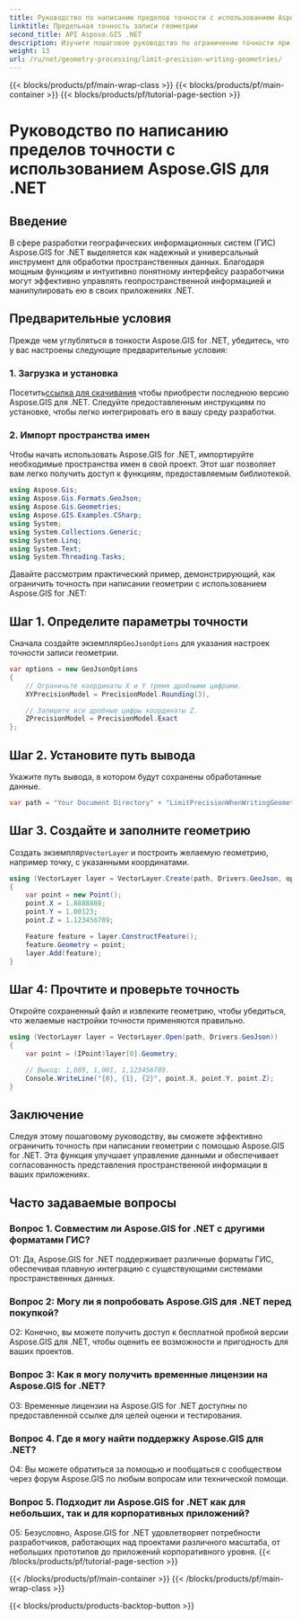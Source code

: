 ```yaml
---
title: Руководство по написанию пределов точности с использованием Aspose.GIS для .NET
linktitle: Предельная точность записи геометрии
second_title: API Aspose.GIS .NET
description: Изучите пошаговое руководство по ограничению точности при написании геометрии с помощью Aspose.GIS для .NET. Улучшите управление пространственными данными без особых усилий.
weight: 13
url: /ru/net/geometry-processing/limit-precision-writing-geometries/
---
```


{{< blocks/products/pf/main-wrap-class >}}
{{< blocks/products/pf/main-container >}}
{{< blocks/products/pf/tutorial-page-section >}}

# Руководство по написанию пределов точности с использованием Aspose.GIS для .NET

## Введение

В сфере разработки географических информационных систем (ГИС) Aspose.GIS for .NET выделяется как надежный и универсальный инструмент для обработки пространственных данных. Благодаря мощным функциям и интуитивно понятному интерфейсу разработчики могут эффективно управлять геопространственной информацией и манипулировать ею в своих приложениях .NET.

## Предварительные условия

Прежде чем углубляться в тонкости Aspose.GIS for .NET, убедитесь, что у вас настроены следующие предварительные условия:

### 1. Загрузка и установка

 Посетить[ссылка для скачивания](https://releases.aspose.com/gis/net/) чтобы приобрести последнюю версию Aspose.GIS для .NET. Следуйте предоставленным инструкциям по установке, чтобы легко интегрировать его в вашу среду разработки.

### 2. Импорт пространства имен

Чтобы начать использовать Aspose.GIS for .NET, импортируйте необходимые пространства имен в свой проект. Этот шаг позволяет вам легко получить доступ к функциям, предоставляемым библиотекой.

```csharp
using Aspose.Gis;
using Aspose.Gis.Formats.GeoJson;
using Aspose.Gis.Geometries;
using Aspose.GIS.Examples.CSharp;
using System;
using System.Collections.Generic;
using System.Linq;
using System.Text;
using System.Threading.Tasks;
```

Давайте рассмотрим практический пример, демонстрирующий, как ограничить точность при написании геометрии с использованием Aspose.GIS for .NET:

## Шаг 1. Определите параметры точности

 Сначала создайте экземпляр`GeoJsonOptions` для указания настроек точности записи геометрии.

```csharp
var options = new GeoJsonOptions
{
    // Ограничьте координаты X и Y тремя дробными цифрами.
    XYPrecisionModel = PrecisionModel.Rounding(3),

    // Запишите все дробные цифры координаты Z.
    ZPrecisionModel = PrecisionModel.Exact
};
```

## Шаг 2. Установите путь вывода

Укажите путь вывода, в котором будут сохранены обработанные данные.

```csharp
var path = "Your Document Directory" + "LimitPrecisionWhenWritingGeometries_out.json";
```

## Шаг 3. Создайте и заполните геометрию

 Создать экземпляр`VectorLayer` и построить желаемую геометрию, например точку, с указанными координатами.

```csharp
using (VectorLayer layer = VectorLayer.Create(path, Drivers.GeoJson, options))
{
    var point = new Point();
    point.X = 1.8888888;
    point.Y = 1.00123;
    point.Z = 1.123456789;

    Feature feature = layer.ConstructFeature();
    feature.Geometry = point;
    layer.Add(feature);
}
```

## Шаг 4: Прочтите и проверьте точность

Откройте сохраненный файл и извлеките геометрию, чтобы убедиться, что желаемые настройки точности применяются правильно.

```csharp
using (VectorLayer layer = VectorLayer.Open(path, Drivers.GeoJson))
{
    var point = (IPoint)layer[0].Geometry;

    // Выход: 1,889, 1,001, 1,123456789.
    Console.WriteLine("{0}, {1}, {2}", point.X, point.Y, point.Z);
}
```

## Заключение

Следуя этому пошаговому руководству, вы сможете эффективно ограничить точность при написании геометрии с помощью Aspose.GIS for .NET. Эта функция улучшает управление данными и обеспечивает согласованность представления пространственной информации в ваших приложениях.

## Часто задаваемые вопросы

### Вопрос 1. Совместим ли Aspose.GIS for .NET с другими форматами ГИС?

О1: Да, Aspose.GIS for .NET поддерживает различные форматы ГИС, обеспечивая плавную интеграцию с существующими системами пространственных данных.

### Вопрос 2: Могу ли я попробовать Aspose.GIS для .NET перед покупкой?

О2: Конечно, вы можете получить доступ к бесплатной пробной версии Aspose.GIS для .NET, чтобы оценить ее возможности и пригодность для ваших проектов.

### Вопрос 3: Как я могу получить временные лицензии на Aspose.GIS for .NET?

О3: Временные лицензии на Aspose.GIS for .NET доступны по предоставленной ссылке для целей оценки и тестирования.

### Вопрос 4. Где я могу найти поддержку Aspose.GIS для .NET?

О4: Вы можете обратиться за помощью и пообщаться с сообществом через форум Aspose.GIS по любым вопросам или технической помощи.

### Вопрос 5. Подходит ли Aspose.GIS for .NET как для небольших, так и для корпоративных приложений?

О5: Безусловно, Aspose.GIS for .NET удовлетворяет потребности разработчиков, работающих над проектами различного масштаба, от небольших прототипов до приложений корпоративного уровня.
{{< /blocks/products/pf/tutorial-page-section >}}

{{< /blocks/products/pf/main-container >}}
{{< /blocks/products/pf/main-wrap-class >}}

{{< blocks/products/products-backtop-button >}}
